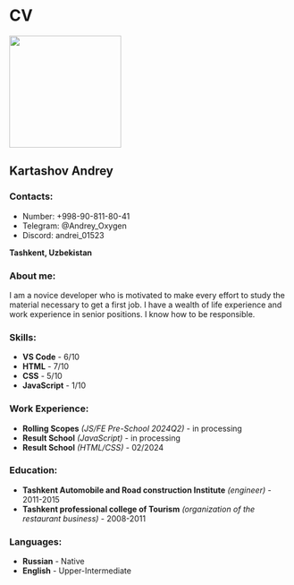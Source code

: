 # CV


<img src="https://github.com/Andrey-Oxygen/rsschool-cv/assets/159805739/ae3481ed-3c53-4e72-beee-124ec4cf030b" width="200" height="200">

## Kartashov Andrey


### Contacts: 
* Number: +998-90-811-80-41
* Telegram: @Andrey_Oxygen
* Discord: andrei_01523


**Tashkent, Uzbekistan**

### About me:
I am a novice developer who is motivated to make every effort to study the material necessary to get a first job.
I have a wealth of life experience and work experience in senior positions. I know how to be responsible.


### Skills:
* **VS Code** - 6/10
* **HTML** - 7/10
* **CSS** - 5/10
* **JavaScript** - 1/10

### Work Experience:
- **Rolling Scopes** *(JS/FE Pre-School 2024Q2)* - in processing
- **Result School** *(JavaScript)* - in processing
- **Result School** *(HTML/CSS)* - 02/2024

### Education:
- **Tashkent Automobile and Road construction Institute** *(engineer)* - 2011-2015
- **Tashkent professional college of Tourism** *(organization of the restaurant business)* - 2008-2011

### Languages:
- **Russian** - Native
- **English** - Upper-Intermediate




